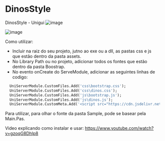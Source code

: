 # DinosStyle
DinosStyle - Unigui
![image](https://github.com/user-attachments/assets/739cf197-ed53-4b1c-a7f9-c9cfedab8867)

![image](https://github.com/user-attachments/assets/2ed43e3f-2ff9-4d8a-ac9d-399945416dc6)



Como utilizar: 
  - Incluir na raiz do seu projeto, jutno ao exe ou a dll, as pastas css e js que estão dentro da pasta assets.
  - No Library Path ou no projeto, adicionar todos os fontes que estão dentro da pasta Boostrap.
  - No evento onCreate do ServeModule, adicionar as seguintes linhas de codigo:

```pascal
  UniServerModule.CustomFiles.Add('css\bootstrap.css');
  UniServerModule.CustomFiles.Add('css\dinos.css');
  UniServerModule.CustomFiles.Add('js\bootstrap.js');
  UniServerModule.CustomFiles.Add('js\dinos.js');
  UniServerModule.CustomMeta.Add('<script src="https://cdn.jsdelivr.net/npm/sweetalert2@11"></script>');
```

Para utilizar, para olhar o fonte da pasta Sample, pode se basear pela Main.Pas.

Video explicando como instalar e usar: https://www.youtube.com/watch?v=gzoqG8Dhlp8 
